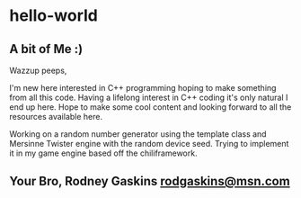# hello-world
A bit of Me :)
------------------------------------------
Wazzup peeps,

I'm new here interested in C++ programming hoping to make something from all this code. 
Having a lifelong interest in C++ coding it's only natural I end up here. 
Hope to make some cool content and looking forward to all the resources available here.

Working on a random number generator using the <random> template class and Mersinne Twister engine with the random device seed.
	Trying to implement it in my game engine based off the chiliframework.

Your Bro,
Rodney Gaskins
rodgaskins@msn.com
-----------------------------------------
